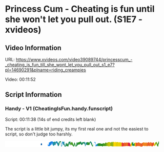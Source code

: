 # Princess Cum - Cheating is fun until she won't let you pull out. (S1E7 - xvideos)

## Video Information
URL:    https://www.xvideos.com/video39089744/princesscum_-_cheating_is_fun_till_she_wont_let_you_pull_out_s1_e7?pl=14690291&plname=riding_creampies

Video:  00:11:52

## Script Information
### Handy - V1 (CheatingIsFun.handy.funscript)
Script: 00:11:38 (14s of end credits left blank)

The script is a little bit jumpy, its my first real one and not the easiest to script, so don't judge too harshly.

![alt text](https://github.com/jamfries1992/scriptsbyjamfries1992/raw/main/PrincessCum/S1E7/heatmap.png "Heatmap - Handy v1")